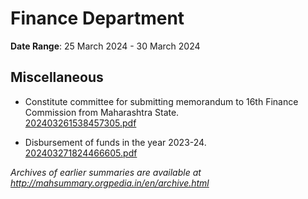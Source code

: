 # Finance Department

**Date Range**: 25 March 2024 - 30 March 2024


## Miscellaneous
- Constitute committee for submitting memorandum to 16th Finance Commission from Maharashtra State.\
  [202403261538457305.pdf](https://gr.maharashtra.gov.in/Site/Upload/Government%20Resolutions/English/202403261538457305.pdf)

- Disbursement of funds in the year 2023-24.\
  [202403271824466605.pdf](https://gr.maharashtra.gov.in/Site/Upload/Government%20Resolutions/English/202403271824466605.pdf)


*Archives of earlier summaries are available at http://mahsummary.orgpedia.in/en/archive.html*